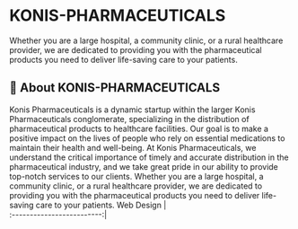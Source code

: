 # KONIS-PHARMACEUTICALS
Whether you are a large hospital, a community clinic, or a rural healthcare provider, we are dedicated to providing you with the pharmaceutical products you need to deliver life-saving care to your patients.
## 📱 About KONIS-PHARMACEUTICALS
Konis Pharmaceuticals is a dynamic startup within the larger Konis Pharmaceuticals conglomerate, specializing in the distribution of pharmaceutical products to healthcare facilities. Our goal is to make a positive impact on the lives of people who rely on essential medications to maintain their health and well-being. At Konis Pharmaceuticals, we understand the critical importance of timely and accurate distribution in the pharmaceutical industry, and we take great pride in our ability to provide top-notch services to our clients. Whether you are a large hospital, a community clinic, or a rural healthcare provider, we are dedicated to providing you with the pharmaceutical products you need to deliver life-saving care to your patients.
Web Design               |    
:-------------------------:|
